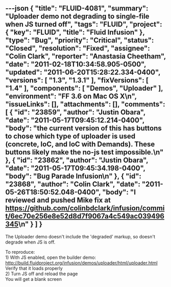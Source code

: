 ---json
{
  "title": "FLUID-4081",
  "summary": "Uploader demo not degrading to single-file when JS turned off",
  "tags": "FLUID",
  "project": {
    "key": "FLUID",
    "title": "Fluid Infusion"
  },
  "type": "Bug",
  "priority": "Critical",
  "status": "Closed",
  "resolution": "Fixed",
  "assignee": "Colin Clark",
  "reporter": "Anastasia Cheetham",
  "date": "2011-02-18T10:34:58.905-0500",
  "updated": "2011-06-20T15:28:22.334-0400",
  "versions": [
    "1.3",
    "1.3.1"
  ],
  "fixVersions": [
    "1.4"
  ],
  "components": [
    "Demos",
    "Uploader"
  ],
  "environment": "FF 3.6 on Mac OS X\n",
  "issueLinks": [],
  "attachments": [],
  "comments": [
    {
      "id": "23859",
      "author": "Justin Obara",
      "date": "2011-05-17T09:45:12.214-0400",
      "body": "the current version of this has buttons to chose which type of uploader is used (concrete, IoC, and IoC with Demands). These buttons likely make the no-js test impossible.\n"
    },
    {
      "id": "23862",
      "author": "Justin Obara",
      "date": "2011-05-17T09:45:34.198-0400",
      "body": "Bug Parade Infusion\n"
    },
    {
      "id": "23868",
      "author": "Colin Clark",
      "date": "2011-05-26T18:50:52.048-0400",
      "body": "I reviewed and pushed Mike fix at <https://github.com/colinbdclark/infusion/commit/6ec70e256e8e52d8d7f9067a4c549ac039496345>\n"
    }
  ]
}
---
The Uploader demo doesn't include the 'degraded' markup, so doesn't degrade when JS is off.

To reproduce:\
1\) With JS enabled, open the builder demo:\
<http://build.fluidproject.org/infusion/demos/uploader/html/uploader.html>\
Verify that it loads properly\
2\) Turn JS off and reload the page\
You will get a blank screen

        